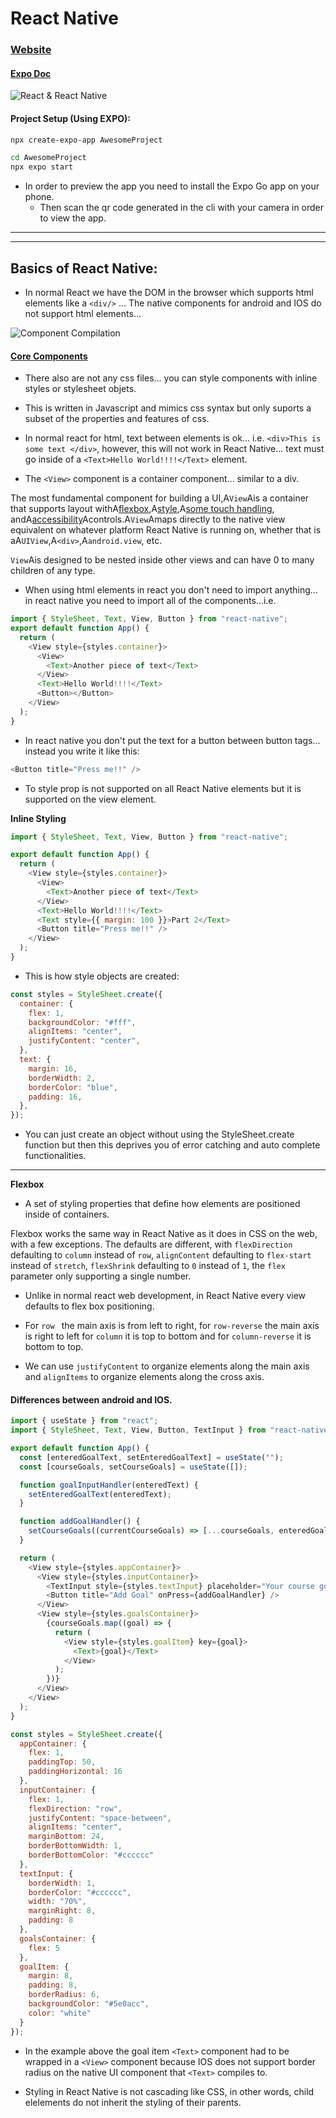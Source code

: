 # React Native

### [Website](https://reactnative.dev/)

#### [Expo Doc](https://docs.expo.dev/)

![React & React Native](./images/2023-12-15-09-55-20.png)

#### Project Setup (Using EXPO):

```bash
npx create-expo-app AwesomeProject

cd AwesomeProject
npx expo start
```

- In order to preview the app you need to install the Expo Go app on your phone.
  - Then scan the qr code generated in the cli with your camera in order to view the app.

---

---

## Basics of React Native:

- In normal React we have the DOM in the browser which supports html elements like a `<div/>` ... The native components for android and IOS do not support html elements...

![Component Compilation](./images/2023-12-19-12-41-33.png)

#### [Core Components](https://reactnative.dev/docs/components-and-apis)

- There also are not any css files... you can style components with inline styles or stylesheet objets.
- This is written in Javascript and mimics css syntax but only suports a subset of the properties and features of css.

- In normal react for html, text between elements is ok... i.e. `<div>This is some text </div>`, however, this will not work in React Native... text must go inside of a `<Text>Hello World!!!!</Text>` element.

- The `<View>` component is a container component... similar to a div.

The most fundamental component for building a UI,A`View`Ais a container that supports layout withA[flexbox](https://reactnative.dev/docs/flexbox),A[style](https://reactnative.dev/docs/style),A[some touch handling](https://reactnative.dev/docs/handling-touches), andA[accessibility](https://reactnative.dev/docs/accessibility)Acontrols.A`View`Amaps directly to the native view equivalent on whatever platform React Native is running on, whether that is aA`UIView`,A`<div>`,A`android.view`, etc.

`View`Ais designed to be nested inside other views and can have 0 to many children of any type.

- When using html elements in react you don't need to import anything... in react native you need to import all of the components...i.e.

```js
import { StyleSheet, Text, View, Button } from "react-native";
export default function App() {
  return (
    <View style={styles.container}>
      <View>
        <Text>Another piece of text</Text>
      </View>
      <Text>Hello World!!!!</Text>
      <Button></Button>
    </View>
  );
}
```

- In react native you don't put the text for a button between button tags... instead you write it like this:

```js
<Button title="Press me!!" />
```

- To style prop is not supported on all React Native elements but it is supported on the view element.

**Inline Styling**

```js
import { StyleSheet, Text, View, Button } from "react-native";

export default function App() {
  return (
    <View style={styles.container}>
      <View>
        <Text>Another piece of text</Text>
      </View>
      <Text>Hello World!!!!</Text>
      <Text style={{ margin: 100 }}>Part 2</Text>
      <Button title="Press me!!" />
    </View>
  );
}
```

- This is how style objects are created:

```js
const styles = StyleSheet.create({
  container: {
    flex: 1,
    backgroundColor: "#fff",
    alignItems: "center",
    justifyContent: "center",
  },
  text: {
    margin: 16,
    borderWidth: 2,
    borderColor: "blue",
    padding: 16,
  },
});
```

- You can just create an object without using the StyleSheet.create function but then this deprives you of error catching and auto complete functionalities.


---


**Flexbox**

- A set of styling properties that define how elements are positioned inside of containers.


Flexbox works the same way in React Native as it does in CSS on the web, with a few exceptions. The defaults are different, with `flexDirection` defaulting to `column` instead of `row`, `alignContent` defaulting to `flex-start` instead of `stretch`, `flexShrink` defaulting to `0` instead of `1`, the `flex` parameter only supporting a single number.


- Unlike in normal react web development, in React Native every view defaults to flex box positioning.

- For `row ` the main axis is from left to right, for `row-reverse` the main axis is right to left for `column` it is top to bottom and for `column-reverse` it is bottom to top.

- We can use `justifyContent` to organize elements along the main axis and `alignItems` to organize elements along the cross axis.

#### Differences between android and IOS.

```js
import { useState } from "react";
import { StyleSheet, Text, View, Button, TextInput } from "react-native";

export default function App() {
  const [enteredGoalText, setEnteredGoalText] = useState("");
  const [courseGoals, setCourseGoals] = useState([]);

  function goalInputHandler(enteredText) {
    setEnteredGoalText(enteredText);
  }

  function addGoalHandler() {
    setCourseGoals((currentCourseGoals) => [...courseGoals, enteredGoalText]);
  }

  return (
    <View style={styles.appContainer}>
      <View style={styles.inputContainer}>
        <TextInput style={styles.textInput} placeholder="Your course goal" onChangeText={goalInputHandler} />
        <Button title="Add Goal" onPress={addGoalHandler} />
      </View>
      <View style={styles.goalsContainer}>
        {courseGoals.map((goal) => {
          return (
            <View style={styles.goalItem} key={goal}>
              <Text>{goal}</Text>
            </View>
          );
        })}
      </View>
    </View>
  );
}

const styles = StyleSheet.create({
  appContainer: {
    flex: 1,
    paddingTop: 50,
    paddingHorizontal: 16
  },
  inputContainer: {
    flex: 1,
    flexDirection: "row",
    justifyContent: "space-between",
    alignItems: "center",
    marginBottom: 24,
    borderBottomWidth: 1,
    borderBottomColor: "#cccccc"
  },
  textInput: {
    borderWidth: 1,
    borderColor: "#cccccc",
    width: "70%",
    marginRight: 8,
    padding: 8
  },
  goalsContainer: {
    flex: 5
  },
  goalItem: {
    margin: 8,
    padding: 8,
    borderRadius: 6,
    backgroundColor: "#5e0acc",
    color: "white"
  }
});

```
- In the example above the goal item `<Text>` component had to be wrapped in a `<View>` component  because IOS does not support border radius on the native UI component that `<Text>` compiles to.

- Styling in React Native is not cascading like CSS, in other words, child elelements do not inherit the styling of their parents.
